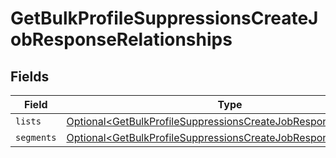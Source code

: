 # GetBulkProfileSuppressionsCreateJobResponseRelationships


## Fields

| Field                                                                                                                                            | Type                                                                                                                                             | Required                                                                                                                                         | Description                                                                                                                                      |
| ------------------------------------------------------------------------------------------------------------------------------------------------ | ------------------------------------------------------------------------------------------------------------------------------------------------ | ------------------------------------------------------------------------------------------------------------------------------------------------ | ------------------------------------------------------------------------------------------------------------------------------------------------ |
| `lists`                                                                                                                                          | [Optional\<GetBulkProfileSuppressionsCreateJobResponseLists>](../../models/components/GetBulkProfileSuppressionsCreateJobResponseLists.md)       | :heavy_minus_sign:                                                                                                                               | N/A                                                                                                                                              |
| `segments`                                                                                                                                       | [Optional\<GetBulkProfileSuppressionsCreateJobResponseSegments>](../../models/components/GetBulkProfileSuppressionsCreateJobResponseSegments.md) | :heavy_minus_sign:                                                                                                                               | N/A                                                                                                                                              |